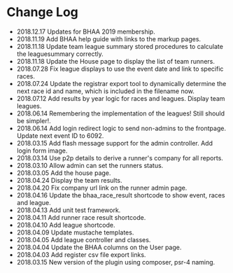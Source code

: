 Change Log
==========
- 2018.12.17 Updates for BHAA 2019 membership.
- 2018.11.19 Add BHAA help guide with links to the markup pages.
- 2018.11.18 Update team league summary stored procedures to calculate the leaguesummary correctly.
- 2018.11.18 Update the House page to display the list of team runners.
- 2018.07.28 Fix league displays to use the event date and link to specific races.
- 2018.07.24 Update the registrar export tool to dynamically determine the next race id and name, which is included in the filename now.
- 2018.07.12 Add results by year logic for races and leagues. Display team leagues.
- 2018.06.14 Remembering the implementation of the leagues! Still should be simpler!.
- 2018.06.14 Add login redirect logic to send non-admins to the frontpage. Update next event ID to 6092.
- 2018.03.15 Add flash message support for the admin controller. Add login form image.
- 2018.03.14 Use p2p details to derive a runner's company for all reports.
- 2018.03.10 Allow admin can set the runners status.
- 2018.03.05 Add the house page.
- 2018.04.24 Display the team results.
- 2018.04.20 Fix company url link on the runner admin page.
- 2018.04.16 Update the bhaa_race_result shortcode to show event, races and league.
- 2018.04.13 Add unit test framework.
- 2018.04.11 Add runner race result shortcode.
- 2018.04.10 Add league shortcode.
- 2018.04.09 Update mustache templates.
- 2018.04.05 Add league controller and classes.
- 2018.04.04 Update the BHAA columns on the User page.
- 2018.04.03 Add register csv file export links.
- 2018.03.15 New version of the plugin using composer, psr-4 naming.